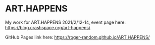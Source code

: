 # ART.HAPPENS
My work for ART.HAPPENS 2021/2/12-14, event page here: https://blog.crashspace.org/art-happens/

GitHub Pages link here: https://roger-random.github.io/ART.HAPPENS/

